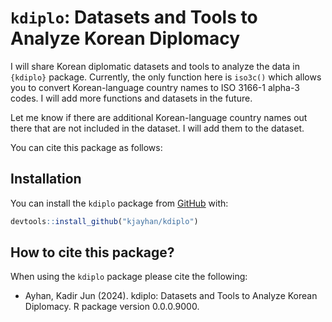
<!-- README.md is generated from README.Rmd. Please edit that file -->

# `kdiplo`: Datasets and Tools to Analyze Korean Diplomacy

<!-- badges: start -->

<!-- ## Downloads - GitHub (All Releases)
[![Github All Releases](https://img.shields.io/github/downloads/kjayhan/kdiplo/total)]()  

## Hits
[![HitCount](https://img.shields.io/jsdelivr/gh/hm/kjayhan/kdiplo)]()
[![R-CMD-check](https://github.com/kjayhan/kdiplo/actions/workflows/R-CMD-check.yaml/badge.svg)](https://github.com/kjayhan/kdiplo/actions/workflows/R-CMD-check.yaml) -->
<!-- badges: end -->

I will share Korean diplomatic datasets and tools to analyze the data in `{kdiplo}` package. Currently, the only function here is `iso3c()` which allows you to convert Korean-language country names to ISO 3166-1 alpha-3 codes. I will add more functions and datasets in the future.

Let me know if there are additional Korean-language country names out there that are not included in the dataset. I will add them to the dataset.

You can cite this package as follows:


## Installation

You can install the `kdiplo` package from [GitHub](https://github.com/) with:

``` r
devtools::install_github("kjayhan/kdiplo")
```

## How to cite this package?

When using the `kdiplo` package please cite the following:

-   Ayhan, Kadir Jun (2024). kdiplo: Datasets and Tools to Analyze Korean Diplomacy. R package version 0.0.0.9000.
